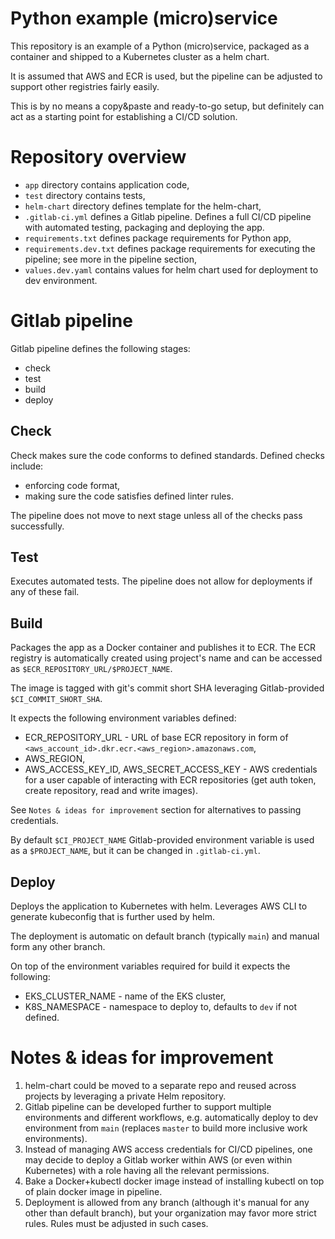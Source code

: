 Python example (micro)service
=============================

This repository is an example of a Python (micro)service, packaged as a container and shipped to a Kubernetes cluster as a helm chart.

It is assumed that AWS and ECR is used, but the pipeline can be adjusted to support other registries fairly easily.

This is by no means a copy&paste and ready-to-go setup, but definitely can act as a starting point for establishing a CI/CD solution.

# Repository overview
- `app` directory contains application code,
- `test` directory contains tests,
- `helm-chart` directory defines template for the helm-chart,
- `.gitlab-ci.yml` defines a Gitlab pipeline. Defines a full CI/CD pipeline with automated testing, packaging and deploying the app.
- `requirements.txt` defines package requirements for Python app,
- `requirements.dev.txt` defines package requirements for executing the pipeline; see more in the pipeline section,
- `values.dev.yaml` contains values for helm chart used for deployment to dev environment.

# Gitlab pipeline

Gitlab pipeline defines the following stages: 
- check
- test
- build
- deploy

## Check

Check makes sure the code conforms to defined standards. Defined checks include:
- enforcing code format,
- making sure the code satisfies defined linter rules.

The pipeline does not move to next stage unless all of the checks pass successfully.

## Test

Executes automated tests. The pipeline does not allow for deployments if any of these fail.

## Build

Packages the app as a Docker container and publishes it to ECR. The ECR registry is automatically created using project's name and can be accessed as
`$ECR_REPOSITORY_URL/$PROJECT_NAME`.

The image is tagged with git's commit short SHA leveraging Gitlab-provided `$CI_COMMIT_SHORT_SHA`.

It expects the following environment variables defined:
- ECR_REPOSITORY_URL - URL of base ECR repository in form of `<aws_account_id>.dkr.ecr.<aws_region>.amazonaws.com`,
- AWS_REGION,
- AWS_ACCESS_KEY_ID, AWS_SECRET_ACCESS_KEY - AWS credentials for a user capable of interacting with ECR repositories (get auth token, create repository, read and write images).

See `Notes & ideas for improvement` section for alternatives to passing credentials.

By default `$CI_PROJECT_NAME` Gitlab-provided environment variable is used as a `$PROJECT_NAME`, but it can be changed in `.gitlab-ci.yml`.

## Deploy

Deploys the application to Kubernetes with helm. Leverages AWS CLI to generate kubeconfig that is further used by helm.

The deployment is automatic on default branch (typically `main`) and manual form any other branch.

On top of the environment variables required for build it expects the following:
- EKS_CLUSTER_NAME - name of the EKS cluster,
- K8S_NAMESPACE - namespace to deploy to, defaults to `dev` if not defined.


# Notes & ideas for improvement

1. helm-chart could be moved to a separate repo and reused across projects by leveraging a private Helm repository.
2. Gitlab pipeline can be developed further to support multiple environments and different workflows, e.g. automatically deploy to dev environment from `main` (replaces `master` to build more inclusive work environments).
3. Instead of managing AWS access credentials for CI/CD pipelines, one may decide to deploy a Gitlab worker within AWS (or even within Kubernetes) with a role having all the relevant permissions.
4. Bake a Docker+kubectl docker image instead of installing kubectl on top of plain docker image in pipeline.
5. Deployment is allowed from any branch (although it's manual for any other than default branch), but your organization may favor more strict rules. Rules must be adjusted in such cases.